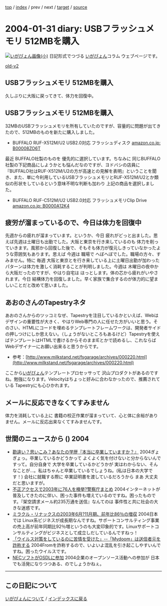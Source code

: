 [top](https://igapyon.github.io/diary/) 
 / [index](https://igapyon.github.io/diary/2004/index.html) 
 / prev 
 / next 
 / [target](https://igapyon.github.io/diary/2004/ig040131.html) 
 / [source](https://github.com/igapyon/diary/blob/gh-pages/2004/ig040131.html.src.md) 

2004-01-31 diary: USBフラッシュメモリ 512MBを購入
=====================================================================================================
[![いがぴょん画像(小)](https://igapyon.github.io/diary/images/iga200306s.jpg "いがぴょん")](https://igapyon.github.io/diary/memo/memoigapyon.html) 日記形式でつづる [いがぴょん](https://igapyon.github.io/diary/memo/memoigapyon.html)コラム ウェブページです。

[old-v2](ig040131-orig.html)

## USBフラッシュメモリ 512MBを購入

久しぶりに大阪に戻ってきて、体力を回復中。


## USBフラッシュメモリ 512MBを購入

32MBのUSBフラッシュメモリを所有していたのですが、容量的に問題が出てきたので、512MBのものを新たに購入しました。

* BUFFALO RUF-X512M/U2 USB2.0対応 フラッシュディスク
  [amazon.co.jp: B00008ZO6T](http://www.amazon.co.jp/exec/obidos/ASIN/B00008ZO6T/igapyondiary-22)

最近 BUFFALO社製のものを 優先的に選択しています。ちなみに 同じBUFFALO社製の下記商品にしようかとも悩んだなのですが、ヨドバシの店員に『BUFFALO社はRUF-X512M/U2の方が高速との見解を表明』ということを聞き、また、単に今利用しているUSBフラッシュメモリとRUF-X512M/U2とか類似の形状をしているという意味不明な判断も加わり 上記の商品を選択しました。

* BUFFALO RUF-C512M/U2 USB2.0対応 フラッシュメモリClip Drive
  [amazon.co.jp: B0000A12K4](http://www.amazon.co.jp/exec/obidos/ASIN/B0000A12K4/igapyondiary-22)

## 疲労が溜まっているので、今日は体力を回復中

先週からの疲れが溜まっています。というか、今日 疲れがどっと出ました。思えば先週は土曜日も出勤でした。大阪と東京を行き来しているのも 体力を削っていきます。風邪から回復した後で、そもそも体力が復元しきっていなかったような雰囲気もあります。思えば 今週は 職場で へぼへぼでした。職場の方々、すみません。特に 毎週 大阪と東京とを行き来している上に土曜日出勤が加わったパターンは体力を激しく消耗することが判明しました。今週は 木曜日の夜中から大阪だったのですが、やはり自宅は ほっとします。体の芯から疲れがいやされます。今日 結構体力を回復しました。早く家族で集合するのが体力的に望ましいことだと改めて思いました。

## あおのさんのTapestryネタ

あおのさんからのツッコミなぜ、Tapestryを注目しているかといえば、Webはデザインの重要性が大きく、やはりWeb専門の人に任せた方がいいと思う。そのさい、HTMLにコードを埋めるテンプレートフレームワークは、開発者サイドの押しつけにしか思えない。（しょうがないところもあるけど）Tapestryを使えばテンプレートはHTMLで書けるからそのままIEとかで読めるし、これならばWebデザイナーにお願い出来ると思うからです。

* 参考：[http://www.milkstand.net/fsgarage/archives/000220.html](http://www.milkstand.net/fsgarage/archives/000220.html)

ここから[いがぴょん](http://www.igapyon.jp/igapyon/diary/memo/memoigapyon.html)テンプレートプロセッサって 沢山プロダクトがあるのですね。勉強になります。Velocityはちょっと好みに合わなかったので、推薦されている Tapestryにも心ひかれます。

## メールに反応できなくてすみません

体力を消耗している上に 書籍の校正作業が溜まっていて、心と体に余裕がありません。メールに反応出来なくてすみませんです。

## 世間のニュースから () 2004

* [勘違い？思いこみ？あなたの学歴『本当に卒業していますか？』](http://allabout.co.jp/study/adultedu/closeup/CU20040127/index.htm)  2004ぎょぎょっ。卒業しているかどうかって よくよく気を付けないと分からないんですって。自分自身で 大学を卒業しているかどうかが 実はわからない、そんなことが…。私はちゃんと卒業しているでしょうね。(私は日本の大学です！) 会社に就職する際に 卒業証明書を渡しているだろうから まあ 大丈夫だと思いますが。
* [不正アクセスで2003年に76人を検挙?警察庁まとめ](http://internet.watch.impress.co.jp/cda/news/2004/01/30/1933.html)  2004インターネットが普及してきたのに伴い、困った事件も増えているのですね。困ったものです。『架空請求メール約235万通を送信』なんてのは 事件性と共に社会の大きな迷惑です。
* [ミラクル・リナックスの2003年6月?11月期、前年比86％の増収](http://japan.cnet.com/news/biz/story/0,2000050156,20064015,00.htm)  2004日本では Linux系ビジネスが成長期なんですね。サポートコンサルティング事業の売上高が前年同期比92％増というのも大変印象的です。Linuxサポートコンサルティングがビジネスとして成立しだしているんですねっ！
* [「ウイルス対策をしているのに苦情を受けた」--「Mydoom」は送信者元を詐称する](http://itpro.nikkeibp.co.jp/free/ITPro/NEWS/20040128/139003/)  2004Fromを詐称するので、いよいよ混乱を引き起こしやすいんですね。困ったウイルスです。
* [NECソフトがOSDLに参加](http://japan.cnet.com/news/ent/story/0,2000047623,20063975,00.htm)  2004企業のオープンソース活動への参加が 日本でも活発になりつつある、のでしょうかねぇ。

----------------------------------------------------------------------------------------------------

## この日記について
[いがぴょんについて](https://igapyon.github.io/diary/memo/memoigapyon.html) / [インデックスに戻る](https://igapyon.github.io/diary/idxall.html)
